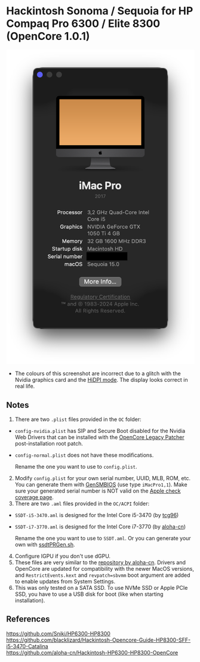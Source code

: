 # Hackintosh Sonoma / Sequoia for HP Compaq Pro 6300 / Elite 8300 (OpenCore 1.0.1)

![Snapshot](images/sequoia-snapshot.png)

* The colours of this screenshot are incorrect due to a glitch with the Nvidia graphics card and the [HiDPI mode](https://github.com/xzhih/one-key-hidpi). The display looks correct in real life.

## Notes
1. There are two `.plist` files provided in the `OC` folder:
* `config-nvidia.plist` has SIP and Secure Boot disabled for the Nvidia Web Drivers that can be installed with the [OpenCore Legacy Patcher](https://github.com/dortania/OpenCore-Legacy-Patcher/releases/latest) post-installation root patch.
* `config-normal.plist` does not have these modifications.
	
	Rename the one you want to use to `config.plist`.
	
2. Modify `config.plist` for your own serial number, UUID, MLB, ROM, etc. You can generate them with [GenSMBIOS](https://github.com/corpnewt/GenSMBIOS) (use type `iMacPro1,1`). Make sure your generated serial number is NOT valid on the [Apple check coverage page](https://checkcoverage.apple.com/).
3. There are two `.aml` files provided in the `OC/ACPI` folder:
* `SSDT-i5-3470.aml` is designed for the Intel Core i5-3470 (by [tcg96](https://github.com/tcg96))
* `SSDT-i7-3770.aml` is designed for the Intel Core i7-3770 (by [aloha-cn](https://github.com/aloha-cn))

	Rename the one you want to use to `SSDT.aml`. Or you can generate your own with [ssdtPRGen.sh](https://github.com/Piker-Alpha/ssdtPRGen.sh).
	
4. Configure IGPU if you don't use dGPU.
5. These files are very similar to the [repository by aloha-cn](https://github.com/aloha-cn/Hackintosh-HP6300-HP8300-OpenCore). Drivers and OpenCore are updated for compatibility with the newer MacOS versions, and `RestrictEvents.kext` and `revpatch=sbvmm` boot argument are added to enable updates from System Settings.
6. This was only tested on a SATA SSD. To use NVMe SSD or Apple PCIe SSD, you have to use a USB disk for boot (like when starting installation).

## References
https://github.com/Sniki/HP6300-HP8300  
https://github.com/blacklizard/Hackintosh-Opencore-Guide-HP8300-SFF-i5-3470-Catalina  
https://github.com/aloha-cn/Hackintosh-HP6300-HP8300-OpenCore